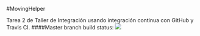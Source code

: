 #MovingHelper

Tarea 2 de Taller de Integración usando integración continua con GitHub y Travis CI. 
####Master branch build status: 
![](https://travis-ci.org/cealvarez/Integracion.svg?branch=master)